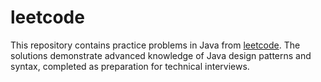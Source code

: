 # leetcode

This repository contains practice problems in Java from [leetcode](https://leetcode.com/problemset/all/). The solutions demonstrate advanced knowledge of Java design patterns and syntax, completed as preparation for technical interviews.

